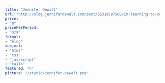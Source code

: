 ```yaml
---
title: "Jennifer Dewalt"
url: "http://blog.jenniferdewalt.com/post/56319597560/im-learning-to-code-by-building-180-websites-in#_=_"
price: 
- "0"
pricePerPeriod: 
- "n/a"
format: 
- "blog"
subject: 
- "html"
- "css"
- "javascript"
- "rails"
featured: "n"
picture: "/static/jennifer-dewalt.png"
---
```

